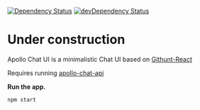 [![Dependency Status](https://david-dm.org/ramyelkest/apollo-chat-ui.svg)](https://david-dm.org/ramyelkest/apollo-chat-ui)
[![devDependency Status](https://david-dm.org/ramyelkest/apollo-chat-ui/dev-status.svg)](https://david-dm.org/ramyelkest/apollo-chat-ui#info=devDependencies)

# Under construction
Apollo Chat UI is a minimalistic Chat UI based on [Githunt-React](https://github.com/apollostack/GitHunt-React.git)

Requires running [apollo-chat-api](https://github.com/RamyElkest/apollo-chat-api)

**Run the app.**

  ```
  npm start
  ```

